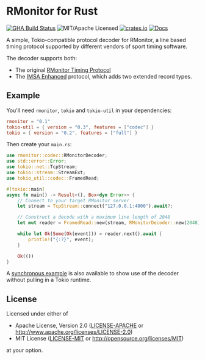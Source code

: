# RMonitor for Rust

[![GHA Build Status](https://github.com/bradfier/rmonitor/workflows/CI/badge.svg)](https://github.com/bradfier/rmonitor/actions?query=workflow%3ACI)
![MIT/Apache Licensed](https://img.shields.io/crates/l/rmonitor)
[![crates.io](https://img.shields.io/crates/v/rmonitor)](https://crates.io/crates/rmonitor)
[![Docs](https://docs.rs/rmonitor/badge.svg)](https://docs.rs/rmonitor)

A simple, Tokio-compatible protocol decoder for RMonitor, a line based timing
protocol supported by different vendors of sport timing software.

The decoder supports both:
* The original [RMonitor Timing Protocol](./docs/RMonitor%20Timing%20Protocol.pdf)
* The [IMSA Enhanced](./docs/IMSA%20Enhanced%20RMon%20Timing%20Protocol%20v1.03.pdf) protocol, which adds two extended record types.

## Example

You'll need `rmonitor`, `tokio` and `tokio-util` in your dependencies:

```toml
rmonitor = "0.1"
tokio-util = { version = "0.3", features = ["codec"] }
tokio = { version = "0.2", features = ["full"] }
```

Then create your `main.rs`:

```rust
use rmonitor::codec::RMonitorDecoder;
use std::error::Error;
use tokio::net::TcpStream;
use tokio::stream::StreamExt;
use tokio_util::codec::FramedRead;

#[tokio::main]
async fn main() -> Result<(), Box<dyn Error>> {
    // Connect to your target RMonitor server
    let stream = TcpStream::connect("127.0.0.1:4000").await?;

    // Construct a decode with a maximum line length of 2048
    let mut reader = FramedRead::new(stream, RMonitorDecoder::new(2048));

    while let Ok(Some(Ok(event))) = reader.next().await {
        println!("{:?}", event);
    }

    Ok(())
}
```

A [synchronous example](./examples/sync.rs) is also available to show use of the decoder
without pulling in a Tokio runtime.

## License
Licensed under either of

 * Apache License, Version 2.0 ([LICENSE-APACHE](LICENSE-APACHE) or http://www.apache.org/licenses/LICENSE-2.0)
 * MIT License ([LICENSE-MIT](LICENSE-MIT) or http://opensource.org/licenses/MIT)

at your option.
